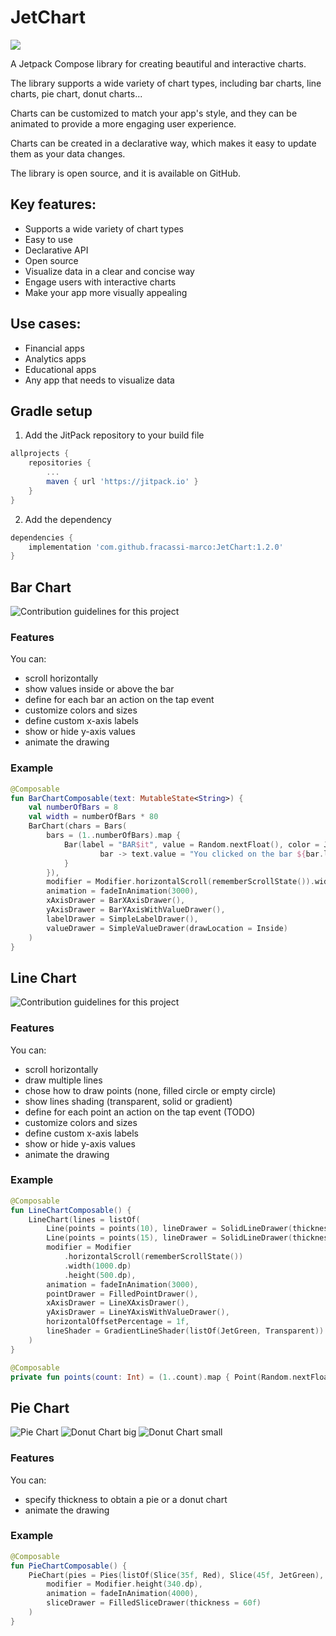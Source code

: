 # JetChart
[![](https://jitpack.io/v/fracassi-marco/JetChart.svg)](https://jitpack.io/#fracassi-marco/JetChart)

A Jetpack Compose library for creating beautiful and interactive charts.

The library supports a wide variety of chart types, including bar charts, line charts, pie chart, donut charts...

Charts can be customized to match your app's style, and they can be animated to provide a more engaging user experience.

Charts can be created in a declarative way, which makes it easy to update them as your data changes.

The library is open source, and it is available on GitHub.

## Key features:
* Supports a wide variety of chart types
* Easy to use
* Declarative API
* Open source
* Visualize data in a clear and concise way
* Engage users with interactive charts
* Make your app more visually appealing

## Use cases:
* Financial apps
* Analytics apps
* Educational apps
* Any app that needs to visualize data

## Gradle setup
1. Add the JitPack repository to your build file 
```groovy
allprojects {
    repositories {
        ...
        maven { url 'https://jitpack.io' }
    }
}
```
2. Add the dependency
```groovy
dependencies {
    implementation 'com.github.fracassi-marco:JetChart:1.2.0'
}
```

## Bar Chart
![Contribution guidelines for this project](docs/bar1.gif)

### Features
You can:
- scroll horizontally
- show values inside or above the bar
- define for each bar an action on the tap event
- customize colors and sizes
- define custom x-axis labels
- show or hide y-axis values
- animate the drawing

### Example
```kotlin
@Composable
fun BarChartComposable(text: MutableState<String>) {
    val numberOfBars = 8
    val width = numberOfBars * 80
    BarChart(chars = Bars(
        bars = (1..numberOfBars).map {
            Bar(label = "BAR$it", value = Random.nextFloat(), color = JetGreen) {
                    bar -> text.value = "You clicked on the bar ${bar.label}!"
            }
        }),
        modifier = Modifier.horizontalScroll(rememberScrollState()).width(width.dp).height(500.dp),
        animation = fadeInAnimation(3000),
        xAxisDrawer = BarXAxisDrawer(),
        yAxisDrawer = BarYAxisWithValueDrawer(),
        labelDrawer = SimpleLabelDrawer(),
        valueDrawer = SimpleValueDrawer(drawLocation = Inside)
    )
}
```

## Line Chart
![Contribution guidelines for this project](docs/line1.gif)

### Features
You can:
- scroll horizontally
- draw multiple lines
- chose how to draw points (none, filled circle or empty circle)
- show lines shading (transparent, solid or gradient)
- define for each point an action on the tap event (TODO)
- customize colors and sizes
- define custom x-axis labels
- show or hide y-axis values
- animate the drawing

### Example
```kotlin
@Composable
fun LineChartComposable() {
    LineChart(lines = listOf(
        Line(points = points(10), lineDrawer = SolidLineDrawer(thickness = 8.dp, color = Blue)),
        Line(points = points(15), lineDrawer = SolidLineDrawer(thickness = 8.dp, color = Red))),
        modifier = Modifier
            .horizontalScroll(rememberScrollState())
            .width(1000.dp)
            .height(500.dp),
        animation = fadeInAnimation(3000),
        pointDrawer = FilledPointDrawer(),
        xAxisDrawer = LineXAxisDrawer(),
        yAxisDrawer = LineYAxisWithValueDrawer(),
        horizontalOffsetPercentage = 1f,
        lineShader = GradientLineShader(listOf(JetGreen, Transparent))
    )
}

@Composable
private fun points(count: Int) = (1..count).map { Point(Random.nextFloat(), "Point$it") }
```

## Pie Chart
![Pie Chart](docs/pie1.png) ![Donut Chart big](docs/donut1.png) ![Donut Chart small](docs/donut2.png)

### Features
You can:
- specify thickness to obtain a pie or a donut chart
- animate the drawing

### Example
```kotlin
@Composable
fun PieChartComposable() {
    PieChart(pies = Pies(listOf(Slice(35f, Red), Slice(45f, JetGreen), Slice(15f, Yellow), Slice(5f, Cyan))),
        modifier = Modifier.height(340.dp),
        animation = fadeInAnimation(4000),
        sliceDrawer = FilledSliceDrawer(thickness = 60f)
    )
}
```